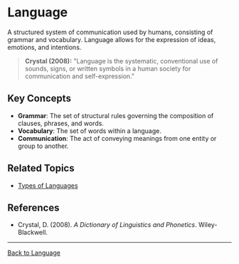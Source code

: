 # Language

A structured system of communication used by humans, consisting of grammar and vocabulary. Language allows for the expression of ideas, emotions, and intentions.

> **Crystal (2008):**
> "Language is the systematic, conventional use of sounds, signs, or written symbols in a human society for communication and self-expression."

## Key Concepts

- **Grammar**: The set of structural rules governing the composition of clauses, phrases, and words.
- **Vocabulary**: The set of words within a language.
- **Communication**: The act of conveying meanings from one entity or group to another.

## Related Topics

- [Types of Languages](Types-of-Languages/README.md)


## References

- Crystal, D. (2008). *A Dictionary of Linguistics and Phonetics*. Wiley-Blackwell.

---

[Back to Language](README.md)
